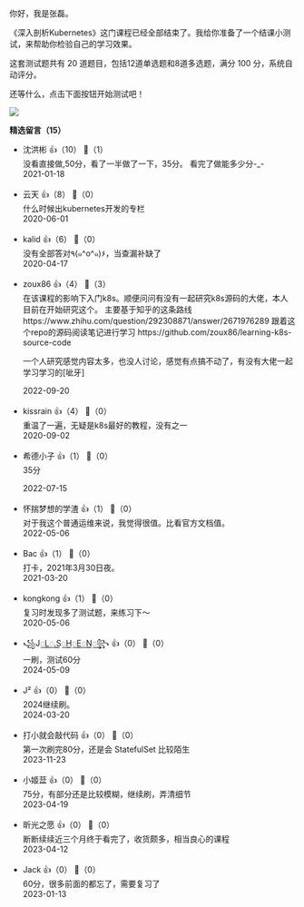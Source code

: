 你好，我是张磊。

《深入剖析Kubernetes》这门课程已经全部结束了。我给你准备了一个结课小测试，来帮助你检验自己的学习效果。

这套测试题共有 20 道题目，包括12道单选题和8道多选题，满分 100 分，系统自动评分。

还等什么，点击下面按钮开始测试吧！

[![](https://static001.geekbang.org/resource/image/28/a4/28d1be62669b4f3cc01c36466bf811a4.png?wh=1142%2A201)](http://time.geekbang.org/quiz/intro?act_id=100&exam_id=212)
<div><strong>精选留言（15）</strong></div><ul>
<li><span>沈洪彬</span> 👍（10） 💬（1）<div>没看直接做,50分，看了一半做了一下，35分。  看完了做能多少分-_-</div>2021-01-18</li><br/><li><span>云天</span> 👍（8） 💬（0）<div>什么时候出kubernetes开发的专栏</div>2020-06-01</li><br/><li><span>kalid</span> 👍（6） 💬（0）<div>没有全部答对٩(๑^o^๑)۶，当查漏补缺了</div>2020-04-17</li><br/><li><span>zoux86</span> 👍（4） 💬（3）<div>在该课程的影响下入门k8s。顺便问问有没有一起研究k8s源码的大佬，本人目前在开始研究这个。
主要基于知乎的这条路线 https:&#47;&#47;www.zhihu.com&#47;question&#47;292308871&#47;answer&#47;2671976289
跟着这个repo的源码阅读笔记进行学习 https:&#47;&#47;github.com&#47;zoux86&#47;learning-k8s-source-code

一个人研究感觉内容太多，也没人讨论，感觉有点搞不动了，有没有大佬一起学习学习的[呲牙]</div>2022-09-20</li><br/><li><span>kissrain</span> 👍（4） 💬（0）<div>重温了一遍，无疑是k8s最好的教程，没有之一</div>2020-09-02</li><br/><li><span>希德小子</span> 👍（1） 💬（0）<div>35分
</div>2022-07-15</li><br/><li><span>怀揣梦想的学渣</span> 👍（1） 💬（0）<div>对于我这个普通运维来说，我觉得很值。比看官方文档值。</div>2022-05-06</li><br/><li><span>Bac</span> 👍（1） 💬（0）<div>打卡，2021年3月30日夜。</div>2021-03-20</li><br/><li><span>kongkong</span> 👍（1） 💬（0）<div>复习时发现多了测试题，来练习下～</div>2020-05-06</li><br/><li><span>꧁J꯭L꯭.S꯭H꯭E꯭N꯭꧂</span> 👍（0） 💬（0）<div>一刷，测试60分</div>2024-05-09</li><br/><li><span>J²</span> 👍（0） 💬（0）<div>2024继续刷。</div>2024-03-20</li><br/><li><span>打小就会敲代码</span> 👍（0） 💬（0）<div>第一次刷完80分，还是会 StatefulSet 比较陌生</div>2023-11-23</li><br/><li><span>小姬葐</span> 👍（0） 💬（0）<div>75分，有部分还是比较模糊，继续刷，弄清细节</div>2023-04-19</li><br/><li><span>昕光之愿</span> 👍（0） 💬（0）<div>断断续续近三个月终于看完了，收货颇多，相当良心的课程</div>2023-04-12</li><br/><li><span>Jack</span> 👍（0） 💬（0）<div>60分，很多前面的都忘了，需要复习了</div>2023-01-13</li><br/>
</ul>